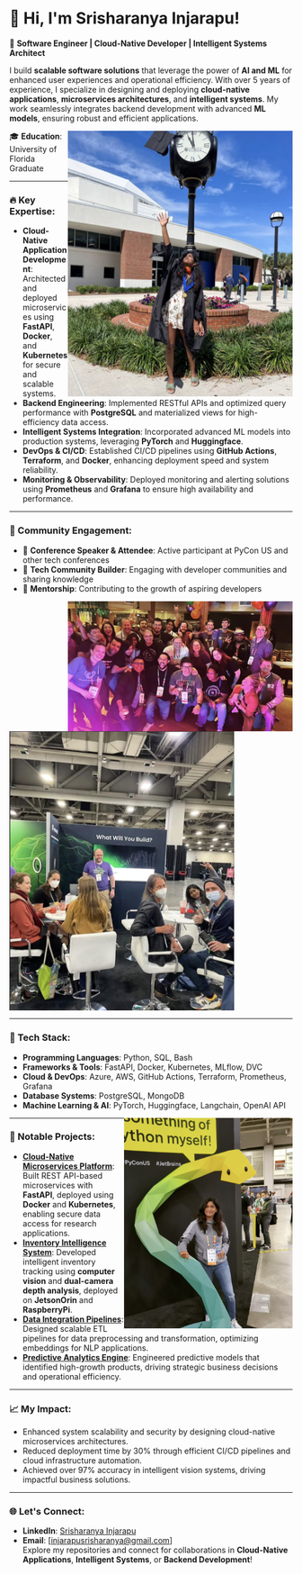 # 👋 Hi, I'm Srisharanya Injarapu!  

🚀 **Software Engineer | Cloud-Native Developer | Intelligent Systems Architect**  

I build **scalable software solutions** that leverage the power of **AI and ML** for enhanced user experiences and operational efficiency. With over 5 years of experience, I specialize in designing and deploying **cloud-native applications**, **microservices architectures**, and **intelligent systems**. My work seamlessly integrates backend development with advanced **ML models**, ensuring robust and efficient applications.  

<img src="graduation.png" width="400" align="right" alt="UF Graduation Photo"/>

🎓 **Education**: University of Florida Graduate

---

### 🔥 Key Expertise:  
- **Cloud-Native Application Development**: Architected and deployed microservices using **FastAPI**, **Docker**, and **Kubernetes** for secure and scalable systems.  
- **Backend Engineering**: Implemented RESTful APIs and optimized query performance with **PostgreSQL** and materialized views for high-efficiency data access.  
- **Intelligent Systems Integration**: Incorporated advanced ML models into production systems, leveraging **PyTorch** and **Huggingface**.  
- **DevOps & CI/CD**: Established CI/CD pipelines using **GitHub Actions**, **Terraform**, and **Docker**, enhancing deployment speed and system reliability.  
- **Monitoring & Observability**: Deployed monitoring and alerting solutions using **Prometheus** and **Grafana** to ensure high availability and performance.  

---

### 🤝 Community Engagement:
- 🎤 **Conference Speaker & Attendee**: Active participant at PyCon US and other tech conferences
- 👥 **Tech Community Builder**: Engaging with developer communities and sharing knowledge
- 🌟 **Mentorship**: Contributing to the growth of aspiring developers
  

<img src="party.png" width="400" align="right" alt="UF Graduation Photo"/> <img src="anaconda.png" width="400" align="center" alt="UF Graduation Photo"/> 

---

### 🔧 Tech Stack:  
- **Programming Languages**: Python, SQL, Bash  
- **Frameworks & Tools**: FastAPI, Docker, Kubernetes, MLflow, DVC  
- **Cloud & DevOps**: Azure, AWS, GitHub Actions, Terraform, Prometheus, Grafana  
- **Database Systems**: PostgreSQL, MongoDB  
- **Machine Learning & AI**: PyTorch, Huggingface, Langchain, OpenAI API

<img src="pycon.png" width="300" align="right" alt="At PyConUS"/>

---

### 🚀 Notable Projects:  
- **[Cloud-Native Microservices Platform](#)**: Built REST API-based microservices with **FastAPI**, deployed using **Docker** and **Kubernetes**, enabling secure data access for research applications.  
- **[Inventory Intelligence System](#)**: Developed intelligent inventory tracking using **computer vision** and **dual-camera depth analysis**, deployed on **JetsonOrin** and **RaspberryPi**.  
- **[Data Integration Pipelines](#)**: Designed scalable ETL pipelines for data preprocessing and transformation, optimizing embeddings for NLP applications.  
- **[Predictive Analytics Engine](#)**: Engineered predictive models that identified high-growth products, driving strategic business decisions and operational efficiency.  

---

### 📈 My Impact:  
- Enhanced system scalability and security by designing cloud-native microservices architectures.  
- Reduced deployment time by 30% through efficient CI/CD pipelines and cloud infrastructure automation.  
- Achieved over 97% accuracy in intelligent vision systems, driving impactful business solutions.  

---

### 🌐 Let's Connect:  
- **LinkedIn**: [Srisharanya Injarapu](https://www.linkedin.com/in/srisharanya-injarapu/)  
- **Email**: [injarapusrisharanya@gmail.com]  
Explore my repositories and connect for collaborations in **Cloud-Native Applications**, **Intelligent Systems**, or **Backend Development**!  
